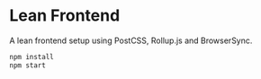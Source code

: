 # Lean Frontend

A lean frontend setup using PostCSS, Rollup.js and BrowserSync.

```bash
npm install
npm start
```
